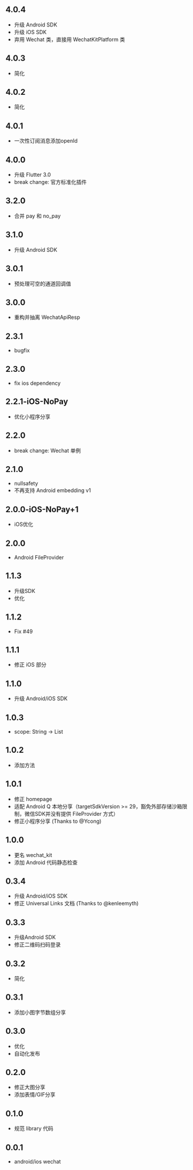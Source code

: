 ## 4.0.4

* 升级 Android SDK
* 升级 iOS SDK
* 弃用 Wechat 类，直接用 WechatKitPlatform 类

## 4.0.3

* 简化

## 4.0.2

* 简化

## 4.0.1

* 一次性订阅消息添加openId

## 4.0.0

* 升级 Flutter 3.0
* break change: 官方标准化插件

## 3.2.0

* 合并 pay 和 no_pay

## 3.1.0

* 升级 Android SDK

## 3.0.1

* 预处理可空的通道回调值

## 3.0.0

* 重构并抽离 WechatApiResp

## 2.3.1

* bugfix

## 2.3.0

* fix ios dependency

## 2.2.1-iOS-NoPay

* 优化小程序分享

## 2.2.0

* break change: Wechat 单例

## 2.1.0

* nullsafety
* 不再支持 Android embedding v1

## 2.0.0-iOS-NoPay+1

* iOS优化

## 2.0.0

* Android FileProvider

## 1.1.3

* 升级SDK
* 优化

## 1.1.2

* Fix #49

## 1.1.1

* 修正 iOS 部分

## 1.1.0

* 升级 Android/iOS SDK

## 1.0.3

* scope: String -> List<String>

## 1.0.2

* 添加方法

## 1.0.1

* 修正 homepage
* 适配 Android Q 本地分享（targetSdkVersion >= 29，豁免外部存储沙箱限制，微信SDK并没有提供 FileProvider 方式）
* 修正小程序分享 (Thanks to @Ycong)

## 1.0.0

* 更名 wechat_kit
* 添加 Android 代码静态检查

## 0.3.4

* 升级 Android/iOS SDK
* 修正 Universal Links 文档 (Thanks to @kenleemyth)

## 0.3.3

* 升级Android SDK
* 修正二维码扫码登录

## 0.3.2

* 简化

## 0.3.1

* 添加小图字节数组分享

## 0.3.0

* 优化
* 自动化发布

## 0.2.0

* 修正大图分享
* 添加表情/GIF分享

## 0.1.0

* 规范 library 代码

## 0.0.1

* android/ios wechat

